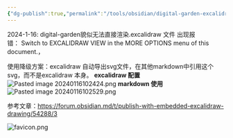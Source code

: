 ```yaml
---
{"dg-publish":true,"permalink":"/tools/obsidian/digital-garden-excalidraw-usage/","created":"2024-05-27T15:03:24.000+08:00","updated":"2024-05-27T15:03:24.000+08:00"}
---
```


2024-1-16: 
digital-garden貌似无法直接渲染.excalidraw 文件 出现报错： Switch to EXCALIDRAW VIEW in the MORE OPTIONS menu of this document.，

使用降级方案：excalidraw 自动导出svg文件，在其他markdown中引用这个svg，而不是excalidraw 本身。
**excalidraw 配置**
![Pasted image 20240116102424.png](/img/user/attachments/Pasted%20image%2020240116102424.png)
**markdown 使用**
![Pasted image 20240116102529.png](/img/user/attachments/Pasted%20image%2020240116102529.png)



参考文章：https://forum.obsidian.md/t/publish-with-embedded-excalidraw-drawing/54288/3

![favicon.png](/img/user/attachments/favicon.png)